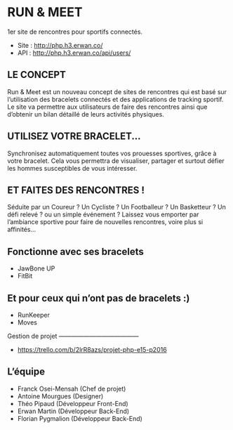 RUN & MEET 
================================================

1er site de rencontres pour sportifs connectés.
* Site : http://php.h3.erwan.co/
* API :  http://php.h3.erwan.co/api/users/

LE CONCEPT
---------------------------
Run & Meet est un nouveau concept de sites de rencontres qui est basé sur l’utilisation des bracelets connectés et des applications de tracking sportif. Le site va permettre aux utilisateurs de faire des rencontres ainsi que d’obtenir un bilan détaillé de leurs activités physiques.


UTILISEZ VOTRE BRACELET...
---------------------------

Synchronisez automatiquement toutes vos prouesses sportives, grâce à votre bracelet. Cela vous permettra de visualiser, partager et surtout défier les hommes susceptibles de vous intéresser.


ET FAITES DES RENCONTRES !
---------------------------

Séduite par un Coureur ? Un Cycliste ? Un Footballeur ? Un Basketteur ? Un défi relevé ? ou un simple événement ? Laissez vous emporter par l’ambiance sportive pour faire de nouvelles rencontres, voire plus si affinités...

Fonctionne avec ses bracelets
----------------------------------

* JawBone UP
* FitBit

Et pour ceux qui n’ont pas de bracelets :)
----------------------------------------

* RunKeeper
* Moves

Gestion de projet
—————————————
* https://trello.com/b/2lrR8azs/projet-php-e15-p2016


L’équipe
--------

* Franck Osei-Mensah (Chef de projet)
* Antoine Mourgues (Designer)
* Théo Pipaud (Développeur Front-End)
* Erwan Martin (Développeur Back-End)
* Florian Pygmalion (Développeur Back-End)

